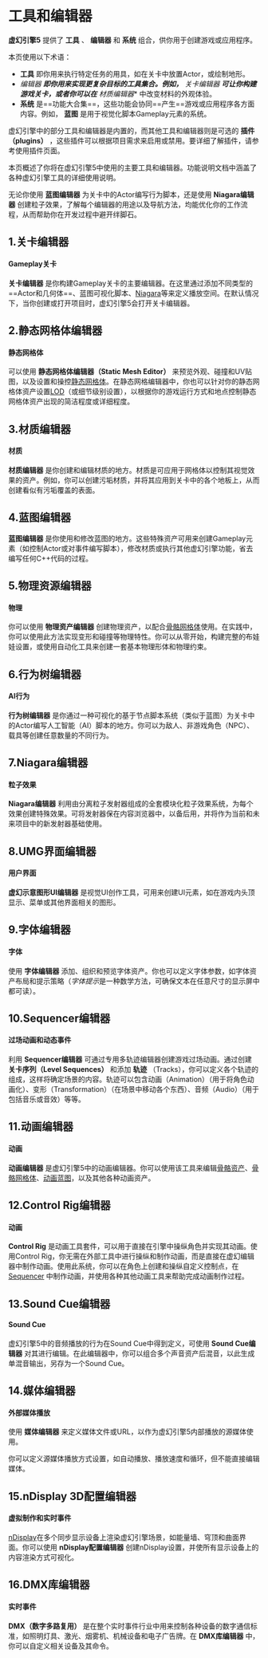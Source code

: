 # 工具和编辑器

**虚幻引擎5** 提供了 **工具** 、 **编辑器** 和 **系统** 组合，供你用于创建游戏或应用程序。

本页使用以下术语：

- **工具** 即你用来执行特定任务的用具，如在关卡中放置Actor，或绘制地形。
- *编辑器 **即你用来实现更复杂目标的工具集合。例如，** 关卡编辑器 **可让你构建游戏关卡，或者你可以在** 材质编辑器** 中改变材料的外观体验。
- **系统** 是==功能大合集==，这些功能会协同==产生==游戏或应用程序各方面内容。例如， **蓝图** 是用于视觉化脚本Gameplay元素的系统。

虚幻引擎中的部分工具和编辑器是内置的，而其他工具和编辑器则是可选的 **插件（plugins）** ，这些插件可以根据项目需求来启用或禁用。要详细了解插件，请参考使用插件页面。

本页概述了你将在虚幻引擎5中使用的主要工具和编辑器。功能说明文档中涵盖了各种虚幻引擎工具的详细使用说明。

无论你使用 **蓝图编辑器** 为关卡中的Actor编写行为脚本，还是使用 **Niagara编辑器** 创建粒子效果，了解每个编辑器的用途以及导航方法，均能优化你的工作流程，从而帮助你在开发过程中避开绊脚石。

## 1.关卡编辑器

#### Gameplay关卡

**关卡编辑器** 是你构建Gameplay关卡的主要编辑器。在这里通过添加不同类型的==Actor和几何体==、蓝图可视化脚本、[Niagara](https://dev.epicgames.com/documentation/zh-cn/unreal-engine/overview-of-niagara-effects-for-unreal-engine)等来定义播放空间。在默认情况下，当你创建或打开项目时，虚幻引擎5会打开关卡编辑器。

## 2.静态网格体编辑器

#### 静态网格体

可以使用 **静态网格体编辑器（Static Mesh Editor）** 来预览外观、碰撞和UV贴图，以及设置和操控[静态网格体](https://dev.epicgames.com/documentation/zh-cn/unreal-engine/static-mesh-actors-in-unreal-engine)。在静态网格编辑器中，你也可以针对你的静态网格体资产设置[LOD](https://dev.epicgames.com/documentation/zh-cn/unreal-engine/creating-and-using-lods-in-unreal-engine)（或细节级别设置），以根据你的游戏运行方式和地点控制静态网格体资产出现的简洁程度或详细程度。

## 3.材质编辑器

#### 材质

**材质编辑器** 是你创建和编辑材质的地方。材质是可应用于网格体以控制其视觉效果的资产。例如，你可以创建污垢材质，并将其应用到关卡中的各个地板上，从而创建看似有污垢覆盖的表面。

## 4.蓝图编辑器

**蓝图编辑器** 是你使用和修改蓝图的地方。这些特殊资产可用来创建Gameplay元素（如控制Actor或对事件编写脚本），修改材质或执行其他虚幻引擎功能，省去编写任何C++代码的过程。

## 5.物理资源编辑器

#### 物理

你可以使用 **物理资产编辑器** 创建物理资产，以配合[骨骼网格体](https://dev.epicgames.com/documentation/zh-cn/unreal-engine/skeletal-mesh-assets-in-unreal-engine)使用。在实践中，你可以使用此方法实现变形和碰撞等物理特性。你可以从零开始，构建完整的布娃娃设置，或使用自动化工具来创建一套基本物理形体和物理约束。

## 6.行为树编辑器

#### AI行为

**行为树编辑器** 是你通过一种可视化的基于节点脚本系统（类似于蓝图）为关卡中的Actor编写人工智能（AI）脚本的地方。你可以为敌人、非游戏角色（NPC）、载具等创建任意数量的不同行为。

## 7.Niagara编辑器

#### 粒子效果

**Niagara编辑器** 利用由分离粒子发射器组成的全套模块化粒子效果系统，为每个效果创建特殊效果。可将发射器保在内容浏览器中，以备后用，并将作为当前和未来项目中的新发射器基础使用。

## 8.UMG界面编辑器

#### 用户界面

**虚幻示意图形UI编辑器** 是视觉UI创作工具，可用来创建UI元素，如在游戏内头顶显示、菜单或其他界面相关的图形。

## 9.字体编辑器

#### 字体

使用 **字体编辑器** 添加、组织和预览字体资产。你也可以定义字体参数，如字体资产布局和提示策略（*字体提示*是一种数学方法，可确保文本在任意尺寸的显示屏中都可读）。

## 10.Sequencer编辑器

#### 过场动画和动态事件

利用 **Sequencer编辑器** 可通过专用多轨迹编辑器创建游戏过场动画。通过创建 **关卡序列（Level Sequences）** 和添加 **轨迹** （Tracks），你可以定义各个轨迹的组成，这样将确定场景的内容。轨迹可以包含动画（Animation）（用于将角色动画化）、变形（Transformation）（在场景中移动各个东西）、音频（Audio）（用于包括音乐或音效）等等。

## 11.动画编辑器

#### 动画

**动画编辑器** 是虚幻引擎5中的动画编辑器。你可以使用该工具来编辑[骨骼资产](https://dev.epicgames.com/documentation/zh-cn/unreal-engine/skeletons-in-unreal-engine)、[骨骼网格体](https://dev.epicgames.com/documentation/zh-cn/unreal-engine/skeletal-mesh-assets-in-unreal-engine)、[动画蓝图](https://dev.epicgames.com/documentation/zh-cn/unreal-engine/animation-blueprints-in-unreal-engine)，以及其他各种动画资产。

## 12.Control Rig编辑器

#### 动画

**Control Rig** 是动画工具套件，可以用于直接在引擎中操纵角色并实现其动画。使用Control Rig，你无需在外部工具中进行操纵和制作动画，而是直接在虚幻编辑器中制作动画。使用此系统，你可以在角色上创建和操纵自定义控制点，在 [Sequencer](https://dev.epicgames.com/documentation/zh-cn/unreal-engine/cinematics-and-movie-making-in-unreal-engine) 中制作动画，并使用各种其他动画工具来帮助完成动画制作过程。

## 13.Sound Cue编辑器

#### Sound Cue

虚幻引擎5中的音频播放的行为在Sound Cue中得到定义，可使用 **Sound Cue编辑器** 对其进行编辑。在此编辑器中，你可以组合多个声音资产后混音，以此生成单混音输出，另存为一个Sound Cue。

## 14.媒体编辑器

#### 外部媒体播放

使用 **媒体编辑器** 来定义媒体文件或URL，以作为虚幻引擎5内部播放的源媒体使用。

你可以定义源媒体播放方式设置，如自动播放、播放速度和循环，但不能直接编辑媒体。

## 15.nDisplay 3D配置编辑器

#### 虚拟制作和实时事件

[nDisplay](https://dev.epicgames.com/documentation/zh-cn/unreal-engine/rendering-to-multiple-displays-with-ndisplay-in-unreal-engine)在多个同步显示设备上渲染虚幻引擎场景，如能量墙、穹顶和曲面界面。你可以使用 **nDisplay配置编辑器** 创建nDisplay设置，并使所有显示设备上的内容渲染方式可视化。

## 16.DMX库编辑器

#### 实时事件

**DMX（数字多路复用）** 是在整个实时事件行业中用来控制各种设备的数字通信标准，如照明灯具、激光、烟雾机、机械设备和电子广告牌。在 **DMX库编辑器** 中，你可以自定义相关设备及其命令。